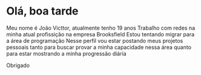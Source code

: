 <H1>Olá, boa tarde</H1>

Meu nome é João Victtor, atualmente tenho 19 anos
Trabalho com redes na minha atual profissição na empresa Brooksfield
Estou tentando migrar para a área de programação
Nesse perfil vou estar postando meus projetos pessoais tanto para buscar provar a minha capacidade nessa área quanto para estar mostrando a minha progressão diária

Obrigado
<!---
JoaoVicttorsMelo/JoaoVicttorsMelo is a ✨ special ✨ repository because its `README.md` (this file) appears on your GitHub profile.
You can click the Preview link to take a look at your changes.
--->

